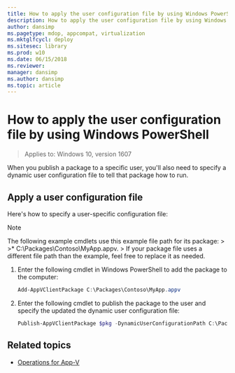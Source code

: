 ```yaml
---
title: How to apply the user configuration file by using Windows PowerShell (Windows 10)
description: How to apply the user configuration file by using Windows PowerShell (Windows 10).
author: dansimp
ms.pagetype: mdop, appcompat, virtualization
ms.mktglfcycl: deploy
ms.sitesec: library
ms.prod: w10
ms.date: 06/15/2018
ms.reviewer: 
manager: dansimp
ms.author: dansimp
ms.topic: article
---
```

# How to apply the user configuration file by using Windows PowerShell

>Applies to: Windows 10, version 1607

When you publish a package to a specific user, you'll also need to specify a dynamic user configuration file to tell that package how to run.

## Apply a user configuration file

Here's how to specify a user-specific configuration file:

>[!NOTE]
>The following example cmdlets use this example file path for its package:
    >
    >* C:\\Packages\\Contoso\\MyApp.appv.
    >
>If your package file uses a different file path than the example, feel free to replace it as needed.

1. Enter the following cmdlet in Windows PowerShell to add the package to the computer:

    ```PowerShell
    Add-AppVClientPackage C:\Packages\Contoso\MyApp.appv
    ```
2. Enter the following cmdlet to publish the package to the user and specify the updated the dynamic user configuration file:

    ```PowerShell
    Publish-AppVClientPackage $pkg -DynamicUserConfigurationPath C:\Packages\Contoso\config.xml
    ```





## Related topics

* [Operations for App-V](appv-operations.md)
